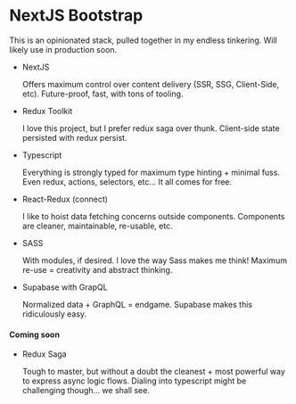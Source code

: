 # NextJS Bootstrap

This is an opinionated stack, pulled together in my endless tinkering. Will likely use in production soon.

- NextJS

  Offers maximum control over content delivery (SSR, SSG, Client-Side, etc). Future-proof, fast, with tons of tooling.

- Redux Toolkit

  I love this project, but I prefer redux saga over thunk. Client-side state persisted with redux persist.

- Typescript

  Everything is strongly typed for maximum type hinting + minimal fuss.
  Even redux, actions, selectors, etc... It all comes for free.

- React-Redux (connect)

  I like to hoist data fetching concerns outside components.
  Components are cleaner, maintainable, re-usable, etc.

- SASS

  With modules, if desired. I love the way Sass makes me think!
  Maximum re-use = creativity and abstract thinking.

- Supabase with GrapQL

  Normalized data + GraphQL = endgame. Supabase makes this ridiculously easy.

#### Coming soon
- Redux Saga

  Tough to master, but without a doubt the cleanest + most powerful way to express async logic flows. Dialing into typescript might be challenging though... we shall see.
